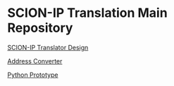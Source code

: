 SCION-IP Translation Main Repository
====================================

[SCION-IP Translator Design](/design/scion-ip-translation.md)

[Address Converter](/scion2ip)

[Python Prototype](/prototype)
